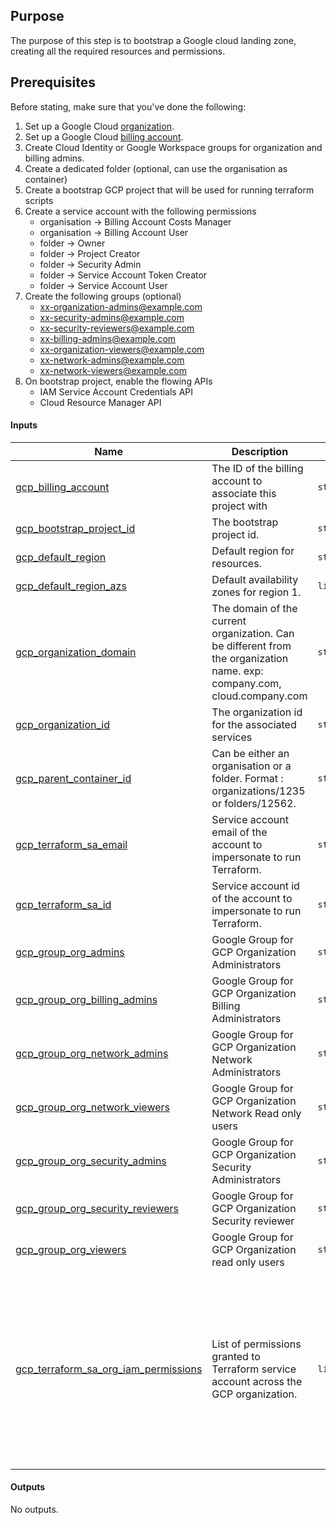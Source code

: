 <!-- BEGIN_TF_DOCS -->
## Purpose
The purpose of this step is to bootstrap a Google cloud landing zone, creating all the required resources and permissions.

## Prerequisites
Before stating, make sure that you've done the following:

1. Set up a Google Cloud [organization](https://cloud.google.com/resource-manager/docs/creating-managing-organization).
2. Set up a Google Cloud [billing account](https://cloud.google.com/billing/docs/how-to/manage-billing-account).
3. Create Cloud Identity or Google Workspace groups for organization and billing admins.
4. Create a dedicated folder (optional, can use the organisation as container)
5. Create a bootstrap GCP project that will be used for running terraform scripts
6. Create a service account with the following permissions
   - organisation -> Billing Account Costs Manager
   - organisation -> Billing Account User
   - folder -> Owner
   - folder -> Project Creator
   - folder -> Security Admin
   - folder -> Service Account Token Creator
   - folder -> Service Account User
7. Create the following groups (optional)
   - xx-organization-admins@example.com
   - xx-security-admins@example.com
   - xx-security-reviewers@example.com
   - xx-billing-admins@example.com
   - xx-organization-viewers@example.com
   - xx-network-admins@example.com
   - xx-network-viewers@example.com
8. On bootstrap project, enable the flowing APIs
   - IAM Service Account Credentials API
   - Cloud Resource Manager API

#### Inputs

| Name | Description | Type | Default | Required |
|------|-------------|------|---------|:--------:|
| <a name="input_gcp_billing_account"></a> [gcp_billing_account](#input_gcp_billing_account) | The ID of the billing account to associate this project with | `string` | n/a | yes |
| <a name="input_gcp_bootstrap_project_id"></a> [gcp_bootstrap_project_id](#input_gcp_bootstrap_project_id) | The bootstrap project id. | `string` | n/a | yes |
| <a name="input_gcp_default_region"></a> [gcp_default_region](#input_gcp_default_region) | Default region for resources. | `string` | n/a | yes |
| <a name="input_gcp_default_region_azs"></a> [gcp_default_region_azs](#input_gcp_default_region_azs) | Default availability zones for region 1. | `list(string)` | n/a | yes |
| <a name="input_gcp_organization_domain"></a> [gcp_organization_domain](#input_gcp_organization_domain) | The domain of the current organization. Can be different from the organization name. exp:  company.com, cloud.company.com | `string` | n/a | yes |
| <a name="input_gcp_organization_id"></a> [gcp_organization_id](#input_gcp_organization_id) | The organization id for the associated services | `string` | n/a | yes |
| <a name="input_gcp_parent_container_id"></a> [gcp_parent_container_id](#input_gcp_parent_container_id) | Can be either an organisation or a folder. Format : organizations/1235 or folders/12562. | `string` | n/a | yes |
| <a name="input_gcp_terraform_sa_email"></a> [gcp_terraform_sa_email](#input_gcp_terraform_sa_email) | Service account email of the account to impersonate to run Terraform. | `string` | n/a | yes |
| <a name="input_gcp_terraform_sa_id"></a> [gcp_terraform_sa_id](#input_gcp_terraform_sa_id) | Service account id of the account to impersonate to run Terraform. | `string` | n/a | yes |
| <a name="input_gcp_group_org_admins"></a> [gcp_group_org_admins](#input_gcp_group_org_admins) | Google Group for GCP Organization Administrators | `string` | `null` | no |
| <a name="input_gcp_group_org_billing_admins"></a> [gcp_group_org_billing_admins](#input_gcp_group_org_billing_admins) | Google Group for GCP Organization Billing Administrators | `string` | `null` | no |
| <a name="input_gcp_group_org_network_admins"></a> [gcp_group_org_network_admins](#input_gcp_group_org_network_admins) | Google Group for GCP Organization Network Administrators | `string` | `null` | no |
| <a name="input_gcp_group_org_network_viewers"></a> [gcp_group_org_network_viewers](#input_gcp_group_org_network_viewers) | Google Group for GCP Organization Network Read only users | `string` | `null` | no |
| <a name="input_gcp_group_org_security_admins"></a> [gcp_group_org_security_admins](#input_gcp_group_org_security_admins) | Google Group for GCP Organization Security Administrators | `string` | `null` | no |
| <a name="input_gcp_group_org_security_reviewers"></a> [gcp_group_org_security_reviewers](#input_gcp_group_org_security_reviewers) | Google Group for GCP Organization Security reviewer | `string` | `null` | no |
| <a name="input_gcp_group_org_viewers"></a> [gcp_group_org_viewers](#input_gcp_group_org_viewers) | Google Group for GCP Organization read only users | `string` | `null` | no |
| <a name="input_gcp_terraform_sa_org_iam_permissions"></a> [gcp_terraform_sa_org_iam_permissions](#input_gcp_terraform_sa_org_iam_permissions) | List of permissions granted to Terraform service account across the GCP organization. | `list(string)` | <pre>[<br>  "roles/billing.user",<br>  "roles/compute.networkAdmin",<br>  "roles/compute.xpnAdmin",<br>  "roles/iam.securityAdmin",<br>  "roles/iam.serviceAccountAdmin",<br>  "roles/logging.configWriter",<br>  "roles/orgpolicy.policyAdmin",<br>  "roles/resourcemanager.folderAdmin",<br>  "roles/securitycenter.admin",<br>  "roles/iam.securityAdmin",<br>  "roles/monitoring.admin"<br>]</pre> | no |

#### Outputs

No outputs.
<!-- END_TF_DOCS -->